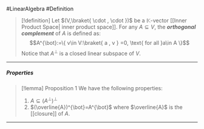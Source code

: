 #LinearAlgebra #Definition 

> [!definition]
> Let $(V,\braket{ \cdot , \cdot })$ be a $\mathbb{K}$-vector [[Inner Product Space| inner product space]]. For any $A \subseteq V$, the ***orthogonal complement*** of $A$ is defined as:
> $$A^{\bot}:=\{ v\in V:\braket{ a , v } =0, \text{ for all }a\in A \}$$Notice that $A^{\bot}$ is a closed linear subspace of $V$.
---
##### Properties
> [!lemma] Proposition 1
> We have the following properties:
> 1. $A \subseteq(A^{\bot})^{\bot}$
> 2. $(\overline{A})^{\bot}=A^{\bot}$ where $\overline{A}$ is the [[closure]] of $A$.
---